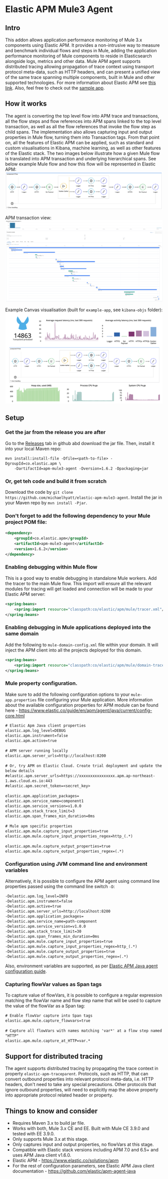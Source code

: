# Elastic APM Mule3 Agent
## Intro
This addon allows application performance monitoring of Mule 3.x components using Elastic APM. It provides a non-intrusive way to measure and benchmark individual flows and steps in Mule, adding the application performance monitoring of Mule components to reside in Elasticsearch alongside logs, metrics and other data. Mule APM agent supports distributed tracing allowing propagation of trace context using transport protocol meta-data, such as HTTP headers, and can present a unified view of the same trace spanning multiple components, built in Mule and other supported technologies. For more information about Elastic APM see [this link](https://www.elastic.co/solutions/apm). Also, feel free to check out the [sample app](example-app).

## How it works
The agent is converting the top level flow into APM trace and transactions, all the flow steps and flow references into APM spans linked to the top level transaction, as well as all the flow references that invoke the flow step as child spans. The implementation also allows capturing input and output properties in Mule flow, turning them into Transaction tags. From that point on, all the features of Elastic APM can be applied, such as standard and custom visualisations in Kibana, machine learning, as well as other features of the Elastic stack. The two images below illustrate how a given Mule flow is translated into APM transaction and underlying hierarchical spans. See below example Mule flow and how this flow will be represented in Elastic APM:
![Mule flow](./apm-mule3-agent.png)

APM transaction view:
![APM Transaction and Spans](./apm.png)

Example Canvas visualisation (built for `example-app`, see `kibana-objs` folder):
![Canvas1](./canvas1.png)

## Setup
### Get the jar from the release you are after
Go to the [Releases](https://github.com/michaelhyatt/elastic-apm-mule3-agent/releases) tab in github abd download the jar file. Then, install it into your local Maven repo:
```
mvn install:install-file -Dfile=<path-to-file> -DgroupId=co.elastic.apm \
    -DartifactId=apm-mule3-agent -Dversion=1.6.2 -Dpackaging=jar
```

### Or, get teh code and build it from scratch
Download the code by `git clone https://github.com/michaelhyatt/elastic-apm-mule3-agent`. Install the jar in your Maven repo by `mvn install -Pjar`. 

### Don't forget to add the following dependency to your Mule project POM file:
```xml
<dependency>
    <groupId>co.elastic.apm</groupId>
    <artifactId>apm-mule3-agent</artifactId>
    <version>1.6.2</version>
</dependency>
```

### Enabling debugging within Mule flow
This is a good way to enable debugging in standalone Mule workers. Add the tracer to the main Mule flow. This import will ensure all the relevant modules for tracing will get loaded and connection will be made to your Elastic APM server:
```xml
<spring:beans>
    <spring:import resource="classpath:co/elastic/apm/mule/tracer.xml"/>
</spring:beans>
```

### Enabling debugging in Mule applications deployed into the same domain
Add the following to `mule-domain-config.xml` file within your domain. It will inject the APM client into all the projects deployed for this domain.
```xml
<spring:beans>
    <spring:import resource="classpath:co/elastic/apm/mule/domain-tracer.xml" />
</spring:beans>
```

### Mule property configuration.
Make sure to add the following configuration options to your `mule-app.properties` file configuring your Mule application. More information about the available configuration properties for APM module can be found here - https://www.elastic.co/guide/en/apm/agent/java/current/config-core.html
```properties
# Elastic Apm Java client properties
elastic.apm.log_level=DEBUG
elastic.apm.instrument=false
elastic.apm.active=true

# APM server running locally
elastic.apm.server_urls=http://localhost:8200

# Or, try APM on Elastic Cloud. Create trial deployment and update the below details
#elastic.apm.server_urls=https://xxxxxxxxxxxxxxxx.apm.ap-northeast-1.aws.cloud.es.io:443
#elastic.apm.secret_token=<secret_key>

elastic.apm.application_packages=
elastic.apm.service_name=component1
elastic.apm.service_version=v1.0.0
elastic.apm.stack_trace_limit=3
elastic.apm.span_frames_min_duration=0ms

# Mule apm specific properties
elastic.apm.mule.capture_input_properties=true
elastic.apm.mule.capture_input_properties_regex=http_(.*)

elastic.apm.mule.capture_output_properties=true
elastic.apm.mule.capture_output_properties_regex=(.*)
```

### Configuration using JVM command line and environment variables
Alternatively, it is possible to configure the APM agent using command line properties passed using the command line switch `-D`:
```properties
-Delastic.apm.log_level=INFO
-Delastic.apm.instrument=false
-Delastic.apm.active=true
-Delastic.apm.server_urls=http://localhost:8200
-Delastic.apm.application_packages=
-Delastic.apm.service_name=path-component
-Delastic.apm.service_version=v1.0.0
-Delastic.apm.stack_trace_limit=30
-Delastic.apm.span_frames_min_duration=0ms
-Delastic.apm.mule.capture_input_properties=true
-Delastic.apm.mule.capture_input_properties_regex=http_(.*)
-Delastic.apm.mule.capture_output_properties=true
-Delastic.apm.mule.capture_output_properties_regex=(.*)
```
Also, environment variables are supported, as per [Elastic APM Java agent configuration guide](https://www.elastic.co/guide/en/apm/agent/java/current/config-core.html).

### Capturing flowVar values as Span tags
To capture value of flowVars, it is possible to configure a regular expression matching the flowVar name and flow step name that will be used to capture the value of the flowVar as a Span tag:
```properties
# Enable flowVar capture into Span tags
elastic.apm.mule.capture_flowvars=true

# Capture all flowVars with names matching 'var*' at a flow step named "HTTP"
elastic.apm.mule.capture_at_HTTP=var.*
```

## Support for distributed tracing
The agent supports distributed tracing by propagating the trace context in property `elastic-apm-traceparent`. Protocols, such as HTTP, that can convert outbound properties into relevant protocol meta-data, i.e. HTTP headers, don't need to take any special precautions. Other protocols that ignore outbound properties, will need to explicitly map the above property into appropriate protocol related header or property.

## Things to know and consider
* Requires Maven 3.x to build jar file.
* Works with both, Mule 3.x CE and EE. Built with Mule CE 3.9.0 and tested with EE 3.9.0.
* Only supports Mule 3.x at this stage.
* Only captures input and output properties, no flowVars at this stage.
* Compatible with Elastic stack versions including APM 7.0 and 6.5+ and uses APM Java client v1.6.0.
* Elastic APM - https://www.elastic.co/solutions/apm
* For the rest of configuration parameters, see Elastic APM Java client documentation - https://github.com/elastic/apm-agent-java
